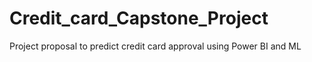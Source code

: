 # Credit_card_Capstone_Project
 Project proposal to predict credit card approval using Power BI and ML
